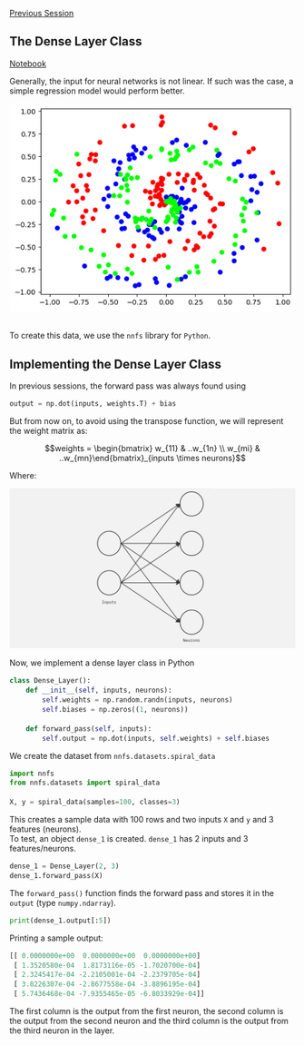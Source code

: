 [Previous Session](Lecture_3.md)
## The Dense Layer Class

[Notebook](/code-files/4_Dense_Layer.ipynb)

Generally, the input for neural networks is not linear.
If such was the case, a simple regression model would perform better. 

![Non Linear Data](/images/spiral_data.png)

<br>To create this data, we use the <code>nnfs</code> library for <code>Python</code>.

## Implementing the Dense Layer Class
In previous sessions, the forward pass was always found using 
```python
output = np.dot(inputs, weights.T) + bias
```
But from now on, to avoid using the transpose function, we will represent the weight matrix as:
```math
weights = \begin{bmatrix} w_{11} & ..w_{1n} \\ w_{mi} & ..w_{mn}\end{bmatrix}_{inputs \times neurons}
```

Where:

![Dense Layer](/images/dense_layer.jpg)

Now, we implement a dense layer class in Python
```python
class Dense_Layer():
    def __init__(self, inputs, neurons):
        self.weights = np.random.randn(inputs, neurons)
        self.biases = np.zeros((1, neurons))

    def forward_pass(self, inputs):
        self.output = np.dot(inputs, self.weights) + self.biases
```
We create the dataset from <code>nnfs.datasets.spiral_data</code>
```python
import nnfs
from nnfs.datasets import spiral_data

X, y = spiral_data(samples=100, classes=3)
```
This creates a sample data with 100 rows and two inputs <code>X</code> and <code>y</code> and 3 features (neurons).
<br>To test, an object `dense_1` is created. `dense_1` has 2 inputs and 3 features/neurons.
```python
dense_1 = Dense_Layer(2, 3)
dense_1.forward_pass(X) 
```
The `forward_pass()` function finds the forward pass and stores it in the `output` (type `numpy.ndarray`).

```python
print(dense_1.output[:5])
```
Printing a sample output:
```python
[[ 0.0000000e+00  0.0000000e+00  0.0000000e+00]
 [ 1.3520580e-04  1.8173116e-05 -1.7020700e-04]
 [ 2.3245417e-04 -2.2105001e-04 -2.2379705e-04]
 [ 3.8226307e-04 -2.8677558e-04 -3.8896195e-04]
 [ 5.7436468e-04 -7.9355465e-05 -6.8033929e-04]]
```
The first column is the output from the first neuron, the second column is the output from the second neuron and the third column is the output from the third neuron in the layer.
